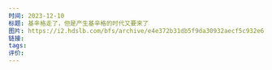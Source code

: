 ```yaml
---
时间: 2023-12-10
标题: 基辛格走了，但是产生基辛格的时代又要来了
图片: https://i2.hdslb.com/bfs/archive/e4e372b31db5f9da30932aecf5c932e6a54c6258.jpg@518w_290h_1c_!web-video-share-cover.webp
链接: 
tags: 
评价:
---
```




